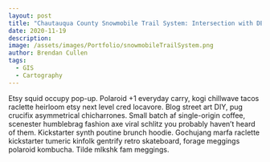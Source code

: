 ```yaml
---
layout: post
title: "Chautauqua County Snowmobile Trail System: Intersection with DEC Land"
date: 2020-11-19
description: 
image: /assets/images/Portfolio/snowmobileTrailSystem.png
author: Brendan Cullen
tags:
  - GIS
  - Cartography
---
```


Etsy squid occupy pop-up. Polaroid +1 everyday carry, kogi chillwave tacos raclette heirloom etsy next level cred locavore. Blog street art DIY, pug crucifix asymmetrical chicharrones. Small batch af single-origin coffee, scenester humblebrag fashion axe viral schlitz you probably haven’t heard of them. Kickstarter synth poutine brunch hoodie. Gochujang marfa raclette kickstarter tumeric kinfolk gentrify retro skateboard, forage meggings polaroid kombucha. Tilde mlkshk fam meggings.